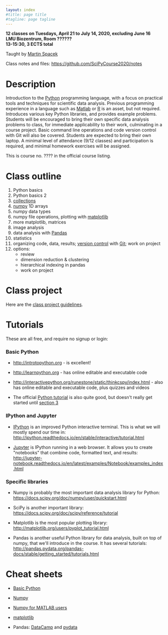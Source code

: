 ```yaml
---
layout: index
#title: page title
#tagline: page tagline
---
```


**12 classes on Tuesdays, April 21 to July 14, 2020, excluding June 16**<br>
**LMU Biozentrum, Room ??????**<br>
**13-15:30, 3 ECTS total**

Taught by [Martin Spacek](http://mspacek.github.io)

Class notes and files: <https://github.com/SciPyCourse2020/notes>

# Description

Introduction to the [Python](https://en.wikipedia.org/wiki/Python_(programming_language))
programming language, with a focus on practical tools and techniques for scientific data
analysis. Previous programming experience in a language such as
[Matlab](https://en.wikipedia.org/wiki/MATLAB) or
[R](https://en.wikipedia.org/wiki/R_(programming_language)) is an asset, but not required.
Introduces various key Python libraries, and provides example problems. Students will be
encouraged to bring their own specific data analysis problems to class, for immediate
applicability to their work, culminating in a course project. Basic command line operations
and code version control with Git will also be covered. Students are expected to bring their
own laptop. A minimal level of attendance (9/12 classes) and participation is required, and
minimal homework exercises will be assigned.

This is course no. ???? in the official course
listing.

# Class outline

1. Python basics
2. Python basics 2
3. [collections](https://docs.python.org/3/tutorial/datastructures.html)
4. [numpy](http://numpy.org) 1D arrays
5. numpy data types
6. numpy file operations, plotting with [matplotlib](http://matplotlib.org)
7. more matplotlib, matrices
8. image analysis
9. data analysis with [Pandas](http://pandas.pydata.org)
10. statistics
11. organizing code, data, results; [version
control](https://git-scm.com/book/en/v2/Getting-Started-About-Version-Control) with
[Git](https://git-scm.com/); work on project
12. options:
    - review
    - dimension reduction & clustering
    - hierarchical indexing in pandas
    - work on project

# Class project

Here are the [class project guidelines](project.md).

# Tutorials

These are all free, and require no signup or login:

### Basic Python

* <http://introtopython.org> - is excellent!

* <http://learnpython.org> - has online editable and executable code

* <http://interactivepython.org/runestone/static/thinkcspy/index.html> - also has online
  editable and executable code, plus quizzes and videos

* The official [Python tutorial](https://docs.python.org/3/tutorial/) is also quite good, but doesn't really get started until [section 3](https://docs.python.org/3/tutorial/introduction.html)

### IPython and Jupyter

* [IPython](http://ipython.org) is an improved Python interactive terminal. This is
  what we will mostly spend our time in:
  <http://ipython.readthedocs.io/en/stable/interactive/tutorial.html>

* [Jupyter](http://jupyter.org) is IPython running in a web browser. It allows you to create
  "notebooks" that combine code, formatted text, and results:
  <http://jupyter-notebook.readthedocs.io/en/latest/examples/Notebook/examples_index.html>

### Specific libraries

* Numpy is probably the most important data analysis library for Python:
  <https://docs.scipy.org/doc/numpy/user/quickstart.html>

* SciPy is another important library:
  <https://docs.scipy.org/doc/scipy/reference/tutorial>

* Matplotlib is the most popular plotting library:
  <http://matplotlib.org/users/pyplot_tutorial.html>

* Pandas is another useful Python library for data analysis, built on top of numpy, that we'll
  introduce in the course. It has several tutorials:
  <http://pandas.pydata.org/pandas-docs/stable/getting_started/tutorials.html>

# Cheat sheets

* [Basic Python](https://perso.limsi.fr/pointal/_media/python:cours:mementopython3-english.pdf)

* [Numpy](https://s3.amazonaws.com/assets.datacamp.com/blog_assets/Numpy_Python_Cheat_Sheet.pdf)

* [Numpy for MATLAB users](https://docs.scipy.org/doc/numpy/user/numpy-for-matlab-users.html)

* [matplotlib](https://s3.amazonaws.com/assets.datacamp.com/blog_assets/Python_Matplotlib_Cheat_Sheet.pdf)

* Pandas: [DataCamp](https://s3.amazonaws.com/assets.datacamp.com/blog_assets/PandasPythonForDataScience.pdf) and [pydata](http://pandas.pydata.org/Pandas_Cheat_Sheet.pdf)
